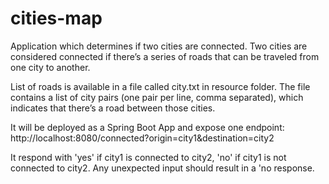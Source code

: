 # cities-map
Application which determines if two cities are connected. Two cities are considered connected if there’s a series of roads that can be traveled from one city to another.

List of roads is available in a file called city.txt in resource folder. The file contains a list of city pairs (one pair per line, comma separated), which indicates that there’s a road between those cities.

It will be deployed as a Spring Boot App and expose one endpoint: http://localhost:8080/connected?origin=city1&destination=city2

It respond with 'yes' if city1 is connected to city2, 'no' if city1 is not connected to city2. Any unexpected input should result in a 'no response.
